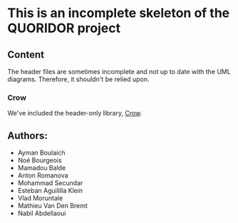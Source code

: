 # This is an incomplete skeleton of the QUORIDOR project

## Content
<p>
The header files are sometimes incomplete and not up to date with the UML diagrams.
Therefore, it shouldn't be relied upon.
</p>

### Crow
We've included the header-only library, [Crow](https://crowcpp.org).

## Authors:
- Ayman Boulaich
- Noé Bourgeois
- Mamadou Balde
- Anton Romanova
- Mohammad Secundar
- Esteban Aguililla Klein
- Vlad Moruntale
- Mathieu Van Den Bremt
- Nabil Abdellaoui
